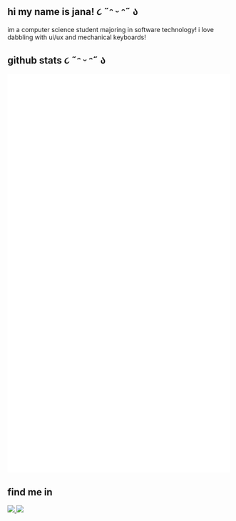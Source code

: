 ## hi my name is jana!  ૮ ˶ᵔ ᵕ ᵔ˶ ა

im a computer science student majoring in software technology! i love dabbling with ui/ux and mechanical keyboards!

## github stats ૮ ˶ᵔ ᵕ ᵔ˶ ა
<img src="/github-metrics.svg" alt="Metrics" width="500"></p>

## find me in
<span>
  <a href="https://www.instagram.com/_bantolinojana/">
    <img src="https://img.shields.io/badge/Instagram-E4405F?style=for-the-badge&logo=instagram&logoColor=white"/>
  </a>
  <a href="www.linkedin.com/in/jana-marie-bantolino-aa1009257">
    <img  src="https://img.shields.io/badge/LinkedIn-0077B5?style=for-the-badge&logo=linkedin&logoColor=white"/>
  </a>
</span>

